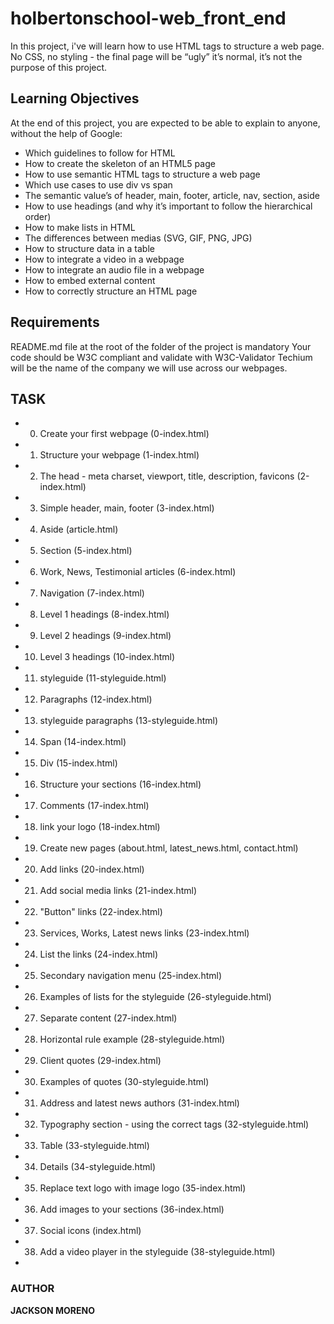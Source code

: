 # holbertonschool-web_front_end
In this project, i've will learn how to use HTML tags to structure a web page. No CSS, no styling - the final page will be “ugly” it’s normal, it’s not the purpose of this project.


## Learning Objectives

At the end of this project, you are expected to be able to explain to anyone, without the help of Google:

+ Which guidelines to follow for HTML
+ How to create the skeleton of an HTML5 page
+ How to use semantic HTML tags to structure a web page
+ Which use cases to use div vs span
+ The semantic value’s of header, main, footer, article, nav, section, aside
+ How to use headings (and why it’s important to follow the hierarchical order)
+ How to make lists in HTML
+ The differences between medias (SVG, GIF, PNG, JPG)
+ How to structure data in a table
+ How to integrate a video in a webpage
+ How to integrate an audio file in a webpage
+ How to embed external content
+ How to correctly structure an HTML page

## Requirements

README.md file at the root of the folder of the project is mandatory
Your code should be W3C compliant and validate with W3C-Validator
Techium will be the name of the company we will use across our webpages.

## TASK
+ 0. Create your first webpage (0-index.html)
+ 1. Structure your webpage (1-index.html)
+ 2. The head - meta charset, viewport, title, description, favicons (2-index.html)
+ 3. Simple header, main, footer (3-index.html)
+ 4. Aside (article.html)
+ 5. Section (5-index.html)
+ 6. Work, News, Testimonial articles (6-index.html)
+ 7. Navigation (7-index.html)
+ 8. Level 1 headings (8-index.html)
+ 9. Level 2 headings (9-index.html)
+ 10. Level 3 headings (10-index.html)
+ 11. styleguide (11-styleguide.html)
+ 12. Paragraphs (12-index.html)
+ 13. styleguide paragraphs (13-styleguide.html)
+ 14. Span (14-index.html)
+ 15. Div (15-index.html)
+ 16. Structure your sections (16-index.html)
+ 17. Comments (17-index.html)
+ 18. link your logo (18-index.html)
+ 19. Create new pages (about.html, latest_news.html, contact.html)
+ 20. Add links (20-index.html)
+ 21. Add social media links (21-index.html)
+ 22. "Button" links (22-index.html)
+ 23. Services, Works, Latest news links (23-index.html)
+ 24. List the links (24-index.html)
+ 25. Secondary navigation menu (25-index.html)
+ 26. Examples of lists for the styleguide (26-styleguide.html)
+ 27. Separate content (27-index.html)
+ 28. Horizontal rule example (28-styleguide.html)
+ 29. Client quotes (29-index.html)
+ 30. Examples of quotes (30-styleguide.html)
+ 31. Address and latest news authors (31-index.html)
+ 32. Typography section - using the correct tags (32-styleguide.html)
+ 33. Table (33-styleguide.html)
+ 34. Details (34-styleguide.html)
+ 35. Replace text logo with image logo (35-index.html)
+ 36. Add images to your sections (36-index.html)
+ 37. Social icons (index.html)
+ 38. Add a video player in the styleguide (38-styleguide.html)
+ 

### AUTHOR
**JACKSON MORENO**